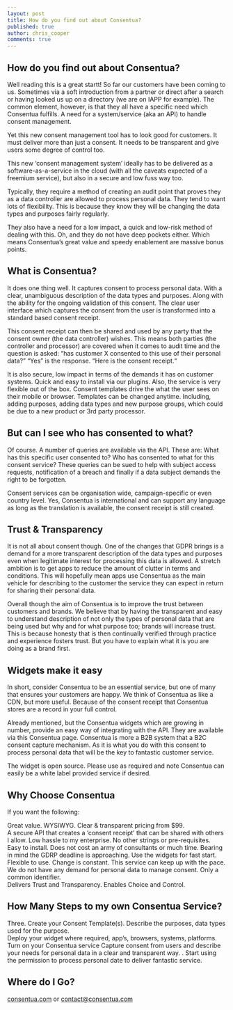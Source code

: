 ```yaml
---
layout: post
title: How do you find out about Consentua?
published: true
author: chris_cooper
comments: true
---
```


## How do you find out about Consentua?
Well reading this is a great startt! So far our customers have been coming to us.  Sometimes via a soft introduction from a partner or direct after a search or having looked us up on a directory (we are on IAPP for example).   The common element, however, is that they all have a specific need which Consentua fulfills.  A need for a system/service (aka an API) to handle consent management.  

Yet this new consent management tool has to look good for customers.  It must deliver more than just a consent.  It needs to be transparent and give users some degree of control too.  

This new ‘consent management system’ ideally has to be delivered as a software-as-a-service in the cloud (with all the caveats expected of a freemium service), but also in a secure and low fuss way too.  

Typically, they require a method of creating an audit point that proves they as a data controller are allowed to process personal data.  They tend to want lots of flexibility.  This is because they know they will be changing the data types and purposes fairly regularly.  

They also have a need for a low impact, a quick and low-risk method of dealing with this.   Oh, and they do not have deep pockets either.    Which means Consentua’s great value and speedy enablement are massive bonus points.  

## What is Consentua?
It does one thing well. It captures consent to process personal data. With a clear, unambiguous description of the data types and purposes.    Along with the ability for the ongoing validation of this consent.  The clear user interface which captures the consent from the user is transformed into a standard based consent receipt.  

This consent receipt can then be shared and used by any party that the consent owner (the data controller) wishes.   This means both parties (the controller and processor) are covered when it comes to audit time and the question is asked: “has customer X consented to this use of their personal data?”  “Yes” is the response. “Here is the consent receipt.“

It is also secure, low impact in terms of the demands it has on customer systems.  Quick and easy to install via our plugins.    Also, the service is very flexible out of the box.  Consent templates drive the what the user sees on their mobile or browser.  Templates can be changed anytime.  Including, adding purposes, adding data types and new purpose groups, which could be due to a new product or 3rd party processor.    

## But can I see who has consented to what?
Of course.  A number of queries are available via the API.  These are:  What has this specific user consented to?  Who has consented to what for this consent service?  These queries can be sued to help with subject access requests, notification of a  breach and finally if a data subject demands the right to be forgotten.  

Consent services can be organisation wide, campaign-specific or even country level.  Yes, Consentua is international and can support any language as long as the translation is available,  the consent receipt is still created.  

 
## Trust & Transparency
It is not all about consent though.  One of the changes that GDPR brings is a demand for a more transparent description of the data types and purposes even when legitimate interest for processing this data is allowed.   A stretch ambition is to get apps to reduce the amount of clutter in terms and conditions.  This will hopefully mean apps use Consentua as the main vehicle for describing to the customer the service they can expect in return for sharing their personal data.   

Overall though the aim of Consentua is to improve the trust between customers and brands.  We believe that by having the transparent and easy to understand description of not only the types of personal data that are being used but why and for what purpose too; brands will increase trust.  This is because honesty that is then continually verified through practice and experience fosters trust.  But you have to explain what it is you are doing as a brand first.  

## Widgets make it easy
In short, consider Consentua to be an essential service, but one of many that ensures your customers are happy.   We think of Consentua as like a CDN, but more useful.   Because of the consent receipt that Consentua stores are a record in your full control.   

Already mentioned, but the Consentua widgets which are growing in number, provide an easy way of integrating with the API.   They are available via this Consentua page.   Consentua is more a B2B system that a B2C consent capture mechanism.  As it is what you do with this consent to process personal data that will be the key to fantastic customer service.  

The widget is open source.   Please use as required and note Consentua can easily be a white label provided service if desired.   

## Why Choose Consentua
If you want the following:

Great value.  WYSIWYG.  Clear & transparent pricing from $99.  
A secure API that creates a ‘consent receipt’ that can be shared with others I allow.
Low hassle to my enterprise.  No other strings or pre-requisites.  
Easy to install.  Does not cost an army of consultants or much time.  Bearing in mind the GDRP deadline is approaching.  Use the widgets for fast start.
Flexible to use.  Change is constant.  This service can keep up with the pace.  
We do not have any demand for personal data to manage consent.  Only a common identifier.  
Delivers Trust and Transparency. Enables Choice and Control.  

## How Many Steps to my own Consentua Service?
Three.
Create your Consent Template(s).  Describe the purposes, data types used for the purpose.   
Deploy your widget where required, app’s, browsers, systems, platforms.  Turn on your Consentua service
Capture consent from users and describe your needs for personal data in a clear and transparent way. .  Start using the permission to process personal date to deliver fantastic service.   

## Where do I Go?

[consentua.com](http://consentua.com)
or 
contact@consentua.com
